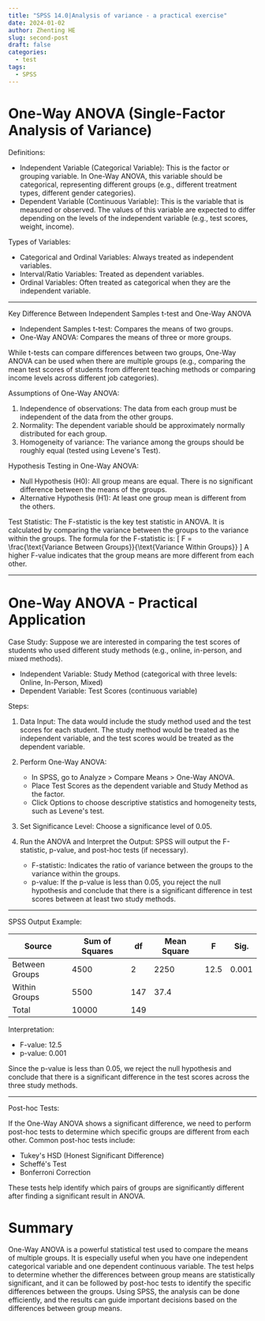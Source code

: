 ```yaml
---
title: "SPSS 14.0|Analysis of variance - a practical exercise"
date: 2024-01-02
author: Zhenting HE
slug: second-post
draft: false
categories:
  - test
tags:
  - SPSS
---
```

# One-Way ANOVA (Single-Factor Analysis of Variance)

Definitions:
- Independent Variable (Categorical Variable): This is the factor or grouping variable. In One-Way ANOVA, this variable should be categorical, representing different groups (e.g., different treatment types, different gender categories).
- Dependent Variable (Continuous Variable): This is the variable that is measured or observed. The values of this variable are expected to differ depending on the levels of the independent variable (e.g., test scores, weight, income).

Types of Variables:
- Categorical and Ordinal Variables: Always treated as independent variables.
- Interval/Ratio Variables: Treated as dependent variables.
- Ordinal Variables: Often treated as categorical when they are the independent variable.

---

 Key Difference Between Independent Samples t-test and One-Way ANOVA

- Independent Samples t-test: Compares the means of two groups.
- One-Way ANOVA: Compares the means of three or more groups.

While t-tests can compare differences between two groups, One-Way ANOVA can be used when there are multiple groups (e.g., comparing the mean test scores of students from different teaching methods or comparing income levels across different job categories).

 Assumptions of One-Way ANOVA:
1. Independence of observations: The data from each group must be independent of the data from the other groups.
2. Normality: The dependent variable should be approximately normally distributed for each group.
3. Homogeneity of variance: The variance among the groups should be roughly equal (tested using Levene's Test).

 Hypothesis Testing in One-Way ANOVA:
- Null Hypothesis (H0): All group means are equal. There is no significant difference between the means of the groups.
- Alternative Hypothesis (H1): At least one group mean is different from the others.

Test Statistic: 
The F-statistic is the key test statistic in ANOVA. It is calculated by comparing the variance between the groups to the variance within the groups. The formula for the F-statistic is:
\[
F = \frac{\text{Variance Between Groups}}{\text{Variance Within Groups}}
\]
A higher F-value indicates that the group means are more different from each other.

---

# One-Way ANOVA - Practical Application

Case Study:
Suppose we are interested in comparing the test scores of students who used different study methods (e.g., online, in-person, and mixed methods).

- Independent Variable: Study Method (categorical with three levels: Online, In-Person, Mixed)
- Dependent Variable: Test Scores (continuous variable)

Steps:

1. Data Input:
   The data would include the study method used and the test scores for each student. The study method would be treated as the independent variable, and the test scores would be treated as the dependent variable.

2. Perform One-Way ANOVA:
   - In SPSS, go to Analyze > Compare Means > One-Way ANOVA.
   - Place Test Scores as the dependent variable and Study Method as the factor.
   - Click Options to choose descriptive statistics and homogeneity tests, such as Levene's test.
   
3. Set Significance Level:
   Choose a significance level of 0.05.

4. Run the ANOVA and Interpret the Output:
   SPSS will output the F-statistic, p-value, and post-hoc tests (if necessary).

   - F-statistic: Indicates the ratio of variance between the groups to the variance within the groups.
   - p-value: If the p-value is less than 0.05, you reject the null hypothesis and conclude that there is a significant difference in test scores between at least two study methods.

---

 SPSS Output Example:

| Source               | Sum of Squares | df  | Mean Square | F      | Sig.  |
|----------------------|----------------|-----|-------------|--------|-------|
| Between Groups       | 4500           | 2   | 2250        | 12.5   | 0.001 |
| Within Groups        | 5500           | 147 | 37.4        |        |       |
| Total                | 10000          | 149 |             |        |       |

Interpretation:
- F-value: 12.5
- p-value: 0.001

Since the p-value is less than 0.05, we reject the null hypothesis and conclude that there is a significant difference in the test scores across the three study methods.

---

 Post-hoc Tests:

If the One-Way ANOVA shows a significant difference, we need to perform post-hoc tests to determine which specific groups are different from each other. Common post-hoc tests include:
- Tukey's HSD (Honest Significant Difference)
- Scheffé's Test
- Bonferroni Correction

These tests help identify which pairs of groups are significantly different after finding a significant result in ANOVA.

# Summary

One-Way ANOVA is a powerful statistical test used to compare the means of multiple groups. It is especially useful when you have one independent categorical variable and one dependent continuous variable. The test helps to determine whether the differences between group means are statistically significant, and it can be followed by post-hoc tests to identify the specific differences between the groups. Using SPSS, the analysis can be done efficiently, and the results can guide important decisions based on the differences between group means.